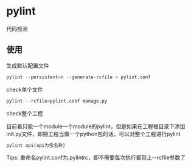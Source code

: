 # pylint

代码检测

## 使用

生成默认配置文件

```py
pylint --persistent=n --generate-rcfile > pylint.conf
```

check单个文件

```py
pylint --rcfile=pylint.conf manage.py
```

check整个工程

目前看只能一个module一个module的pylint，但是如果在工程根目录下添加init.py文件，即把工程当做一个python包的话，可以对整个工程进行pylint

```py
pylint api(api为包名称)
```

Tips: 重命名pylint.conf为.pylintrc，即不需要每次执行都带上--rcfile参数了